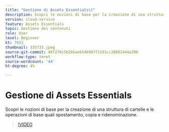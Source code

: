 ```yaml
---
title: "Gestione di Assets Essentials\t"
description: Scopri le nozioni di base per la creazione di una struttura di cartelle e le operazioni di base quali spostamento, copia e ridenominazione.
version: cloud-service
feature: Assets Essentials
topic: Gestione dei contenuti
role: User
level: Beginner
kt: 7913
thumbnail: 335733.jpeg
source-git-commit: 46f270c5b26baeb546997f2191cc28801444a290
workflow-type: tm+mt
source-wordcount: '44'
ht-degree: 4%

---
```



# Gestione di Assets Essentials

Scopri le nozioni di base per la creazione di una struttura di cartelle e le operazioni di base quali spostamento, copia e ridenominazione.

>[!VIDEO](https://video.tv.adobe.com/v/335733/?quality=12&learn=on)
